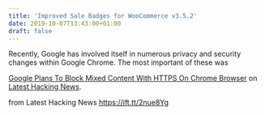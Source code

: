 ```yaml
---
title: 'Improved Sale Badges for WooCommerce v3.5.2'
date: 2019-10-07T13:43:00+01:00
draft: false
---
```


Recently, Google has involved itself in numerous privacy and security changes within Google Chrome. The most important of these was

[Google Plans To Block Mixed Content With HTTPS On Chrome Browser](https://latesthackingnews.com/2019/10/07/google-plans-to-block-mixed-content-with-https-on-chrome-browser/) on [Latest Hacking News](https://latesthackingnews.com).

  
  
from Latest Hacking News https://ift.tt/2nue8Yg